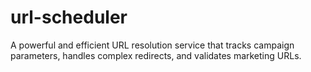 # url-scheduler
A powerful and efficient URL resolution service that tracks campaign parameters, handles complex redirects, and validates marketing URLs.
